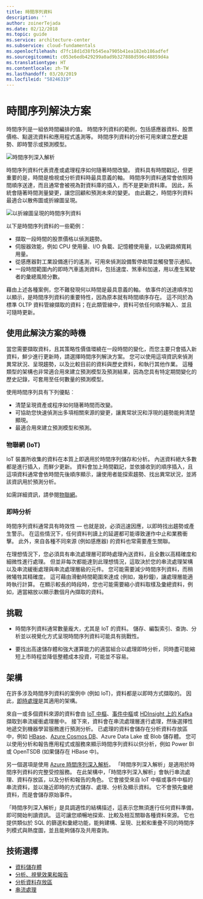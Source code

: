 ```yaml
---
title: 時間序列資料
description: ''
author: zoinerTejada
ms.date: 02/12/2018
ms.topic: guide
ms.service: architecture-center
ms.subservice: cloud-fundamentals
ms.openlocfilehash: d7fc18d1d38fb545ea7905b41ea182eb186adfef
ms.sourcegitcommit: c053e6edb429299a0ad9b327888d596c48859d4a
ms.translationtype: HT
ms.contentlocale: zh-TW
ms.lasthandoff: 03/20/2019
ms.locfileid: "58246319"
---
```

# <a name="time-series-solutions"></a>時間序列解決方案

時間序列是一組依時間編排的值。 時間序列資料的範例，包括感應器資料、股票價格、點選流資料和應用程式遙測等。 時間序列資料的分析可用來建立歷史趨勢、即時警示或預測模型。

![時間序列深入解析](./images/time-series-insights.png)

時間序列資料代表資產或處理程序如何隨著時間改變。 資料具有時間戳記，但更重要的是，時間是檢視或分析資料時最具意義的軸。 時間序列資料通常會依照時間順序送達，而且通常會被視為對資料庫的插入，而不是更新資料庫。 因此，系統會隨著時間測量變更，讓您回顧和預測未來的變更。 由此觀之，時間序列資料最適合以散佈圖或折線圖呈現。

![以折線圖呈現的時間序列資料](./images/time-series-chart.png)

以下是時間序列資料的一些範例：

- 擷取一段時間的股票價格以偵測趨勢。
- 伺服器效能，例如 CPU 使用量、I/O 負載、記憶體使用量，以及網路頻寬耗用量。
- 從感應器對工業設備進行的遙測，可用來偵測設備暫停故障並觸發警示通知。
- 一段時間範圍內的即時汽車遙測資料，包括速度、煞車和加速，用以產生駕駛者的彙總風險分數。

藉由上述各種案例，您不難發現何以時間是最具意義的軸。 依事件的送達順序加以顯示，是時間序列資料的重要特性，因為原本就有時間順序存在。 這不同於為標準 OLTP 資料管線擷取的資料；在此類管線中，資料可依任何順序輸入、並且可隨時更新。

## <a name="when-to-use-this-solution"></a>使用此解決方案的時機

當您需要擷取資料，且其策略性價值環繞在一段時間的變化，而您主要只會插入新資料，鮮少進行更新時，請選擇時間序列解決方案。 您可以使用這項資訊來偵測異常狀況、呈現趨勢，以及比較目前的資料與歷史資料，和執行其他作業。 這種類型的架構也非常適合用來建立預測模型及預測結果，因為您具有特定期間變化的歷史記錄，可套用至任何數量的預測模型。

使用時間序列具有下列優點︰

- 清楚呈現資產或程序如何隨著時間而改變。
- 可協助您快速偵測出多項相關來源的變更，讓異常狀況和浮現的趨勢能夠清楚顯現。
- 最適合用來建立預測模型和預測。

### <a name="internet-of-things-iot"></a>物聯網 (IoT)

IoT 裝置所收集的資料在本質上即適用於時間序列儲存和分析。 內送資料絕大多數都是進行插入，而鮮少更新。 資料會加上時間戳記，並依據收到的順序插入，且這項資料通常會依時間先後順序顯示，讓使用者能探索趨勢、找出異常狀況，並將該資訊用於預測分析。

如需詳細資訊，請參閱[物聯網](../big-data/index.md#internet-of-things-iot)。

### <a name="real-time-analytics"></a>即時分析

時間序列資料通常具有時效性 &mdash; 也就是說，必須迅速因應，以即時找出趨勢或產生警示。 在這些情況下，任何資料判讀上的延遲都可能導致運作中止和業務衝擊。 此外，來自各種不同來源 (例如感應器) 的資料也常需要產生關聯。

在理想情況下，您必須具有串流處理層可即時處理內送資料，且全數以高精確度和細微性進行處理。 但並非每次都能達到此理想情況，這取決於您的串流處理架構以及串流緩衝處理與串流處理層級的元件。 您可能需要減少時間序列資料，而稍微犧牲其精確度。 這可藉由滑動時間範圍來達成 (例如，幾秒鐘)，讓處理層能適時執行計算。 在顯示較長的時段時，您也可能需要縮小資料取樣及彙總資料，例如，適當縮放以顯示數個月內擷取的資料。

## <a name="challenges"></a>挑戰

- 時間序列資料通常數量龐大，尤其是 IoT 的資料。 儲存、編製索引、查詢、分析並以視覺化方式呈現時間序列資料可能具有挑戰性。

- 要找出高速儲存體和強大運算能力的適當組合以處理即時分析，同時盡可能縮短上市時程並降低整體成本投資，可能並不容易。

## <a name="architecture"></a>架構

在許多涉及時間序列資料的案例中 (例如 IoT)，資料都是以即時方式擷取的。 因此，[即時處理](../big-data/real-time-processing.md)是其適用的架構。

來自一或多個資料來源的資料會由 [IoT 中樞](/azure/iot-hub/)、[事件中樞](/azure/event-hubs/)或 [HDInsight 上的 Kafka](/azure/hdinsight/kafka/apache-kafka-introduction) 擷取到串流緩衝處理層中。 接下來，資料會在串流處理層進行處理，然後選擇性地遞交到機器學習服務進行預測分析。 已處理的資料會儲存在分析資料存放區中，例如 [HBase](/azure/hdinsight/hbase/apache-hbase-overview)、[Azure Cosmos DB](/azure/cosmos-db/)、Azure Data Lake 或 Blob 儲存體。 您可以使用分析和報告應用程式或服務來顯示時間序列資料以供分析，例如 Power BI 或 OpenTSDB (如果儲存在 HBase 中)。

另一個選項是使用 [Azure 時間序列深入解析](/azure/time-series-insights/)。 「時間序列深入解析」是適用於時間序列資料的完整受控服務。 在此架構中，「時間序列深入解析」會執行串流處理、資料存放區，以及分析和報告的角色。 它會接受來自 IoT 中樞或事件中樞的串流資料，並以幾近即時的方式儲存、處理、分析及顯示資料。 它不會預先彙總資料，而是會儲存原始事件。

「時間序列深入解析」是具調適性的結構描述，這表示您無須進行任何資料準備，即可開始判讀資訊。 這可讓您順暢地探索、比較及相互關聯各種資料來源。 它也提供類似於 SQL 的篩選和彙總功能，能夠建構、呈現、比較和重疊不同的時間序列模式與熱度圖，並且能夠儲存及共用查詢。

## <a name="technology-choices"></a>技術選擇

- [資料儲存體](../technology-choices/data-storage.md)
- [分析、視覺效果和報告](../technology-choices/analysis-visualizations-reporting.md)
- [分析資料存放區](../technology-choices/analytical-data-stores.md)
- [串流處理](../technology-choices/stream-processing.md)